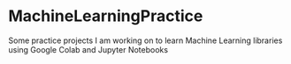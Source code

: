 # MachineLearningPractice
Some practice projects I am working on to learn Machine Learning libraries using Google Colab and Jupyter Notebooks
